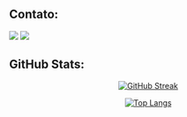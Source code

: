 ## Contato:

<div> 
  <a href="https://www.linkedin.com/in/carolinepedasil" target="_blank"><img src="https://img.shields.io/badge/-LinkedIn-%230077B5?style=for-the-badge&logo=linkedin&logoColor=white" target="_blank"></a>
  <a href = "mailto:carolinepedasil@gmail.com"><img src="https://img.shields.io/badge/-Gmail-%23333?style=for-the-badge&logo=gmail&logoColor=white" target="_blank"></a>
</div>

## GitHub Stats:

<div align="center">
  
 [![GitHub Streak](https://streak-stats.demolab.com/?user=carolinepedasil&theme=dracula)](https://git.io/streak-stats)
  
 [![Top Langs](https://github-readme-stats.vercel.app/api/top-langs/?username=carolinepedasil&layout=compact&langs_count=6&theme=dracula&hide=php,c,blade)](https://github.com/carolinepedasil/github-readme-stats)
 
</div>
